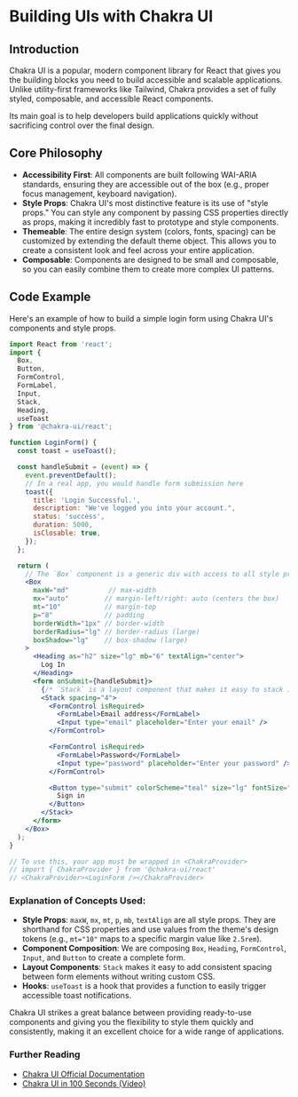 # Building UIs with Chakra UI

## Introduction

Chakra UI is a popular, modern component library for React that gives you the building blocks you need to build accessible and scalable applications. Unlike utility-first frameworks like Tailwind, Chakra provides a set of fully styled, composable, and accessible React components.

Its main goal is to help developers build applications quickly without sacrificing control over the final design.

## Core Philosophy

*   **Accessibility First**: All components are built following WAI-ARIA standards, ensuring they are accessible out of the box (e.g., proper focus management, keyboard navigation).
*   **Style Props**: Chakra UI's most distinctive feature is its use of "style props." You can style any component by passing CSS properties directly as props, making it incredibly fast to prototype and style components.
*   **Themeable**: The entire design system (colors, fonts, spacing) can be customized by extending the default theme object. This allows you to create a consistent look and feel across your entire application.
*   **Composable**: Components are designed to be small and composable, so you can easily combine them to create more complex UI patterns.

## Code Example

Here's an example of how to build a simple login form using Chakra UI's components and style props.

```jsx
import React from 'react';
import {
  Box,
  Button,
  FormControl,
  FormLabel,
  Input,
  Stack,
  Heading,
  useToast
} from '@chakra-ui/react';

function LoginForm() {
  const toast = useToast();

  const handleSubmit = (event) => {
    event.preventDefault();
    // In a real app, you would handle form submission here
    toast({
      title: 'Login Successful.',
      description: "We've logged you into your account.",
      status: 'success',
      duration: 5000,
      isClosable: true,
    });
  };

  return (
    // The `Box` component is a generic div with access to all style props
    <Box
      maxW="md"          // max-width
      mx="auto"         // margin-left/right: auto (centers the box)
      mt="10"           // margin-top
      p="8"             // padding
      borderWidth="1px" // border-width
      borderRadius="lg" // border-radius (large)
      boxShadow="lg"    // box-shadow (large)
    >
      <Heading as="h2" size="lg" mb="6" textAlign="center">
        Log In
      </Heading>
      <form onSubmit={handleSubmit}>
        {/* `Stack` is a layout component that makes it easy to stack items */}
        <Stack spacing="4">
          <FormControl isRequired>
            <FormLabel>Email address</FormLabel>
            <Input type="email" placeholder="Enter your email" />
          </FormControl>

          <FormControl isRequired>
            <FormLabel>Password</FormLabel>
            <Input type="password" placeholder="Enter your password" />
          </FormControl>

          <Button type="submit" colorScheme="teal" size="lg" fontSize="md">
            Sign in
          </Button>
        </Stack>
      </form>
    </Box>
  );
}

// To use this, your app must be wrapped in <ChakraProvider>
// import { ChakraProvider } from '@chakra-ui/react'
// <ChakraProvider><LoginForm /></ChakraProvider>
```

### Explanation of Concepts Used:
*   **Style Props**: `maxW`, `mx`, `mt`, `p`, `mb`, `textAlign` are all style props. They are shorthand for CSS properties and use values from the theme's design tokens (e.g., `mt="10"` maps to a specific margin value like `2.5rem`).
*   **Component Composition**: We are composing `Box`, `Heading`, `FormControl`, `Input`, and `Button` to create a complete form.
*   **Layout Components**: `Stack` makes it easy to add consistent spacing between form elements without writing custom CSS.
*   **Hooks**: `useToast` is a hook that provides a function to easily trigger accessible toast notifications.

Chakra UI strikes a great balance between providing ready-to-use components and giving you the flexibility to style them quickly and consistently, making it an excellent choice for a wide range of applications.

<div class="further-reading">
<h3>Further Reading</h3>
<ul>
  <li><a href="https://chakra-ui.com/docs/getting-started" target="_blank" rel="noopener noreferrer">Chakra UI Official Documentation</a></li>
  <li><a href="https://www.youtube.com/watch?v=0_6Q_EEIocI" target="_blank" rel="noopener noreferrer">Chakra UI in 100 Seconds (Video)</a></li>
</ul>
</div>